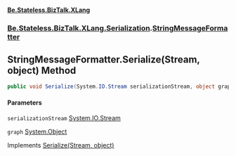 #### [Be.Stateless.BizTalk.XLang](README.md 'README')
### [Be.Stateless.BizTalk.XLang.Serialization](Be.Stateless.BizTalk.XLang.Serialization.md 'Be.Stateless.BizTalk.XLang.Serialization').[StringMessageFormatter](StringMessageFormatter.md 'Be.Stateless.BizTalk.XLang.Serialization.StringMessageFormatter')

## StringMessageFormatter.Serialize(Stream, object) Method

```csharp
public void Serialize(System.IO.Stream serializationStream, object graph);
```
#### Parameters

<a name='Be.Stateless.BizTalk.XLang.Serialization.StringMessageFormatter.Serialize(System.IO.Stream,object).serializationStream'></a>

`serializationStream` [System.IO.Stream](https://docs.microsoft.com/en-us/dotnet/api/System.IO.Stream 'System.IO.Stream')

<a name='Be.Stateless.BizTalk.XLang.Serialization.StringMessageFormatter.Serialize(System.IO.Stream,object).graph'></a>

`graph` [System.Object](https://docs.microsoft.com/en-us/dotnet/api/System.Object 'System.Object')

Implements [Serialize(Stream, object)](https://docs.microsoft.com/en-us/dotnet/api/System.Runtime.Serialization.IFormatter.Serialize#System_Runtime_Serialization_IFormatter_Serialize_System_IO_Stream,System_Object_ 'System.Runtime.Serialization.IFormatter.Serialize(System.IO.Stream,System.Object)')